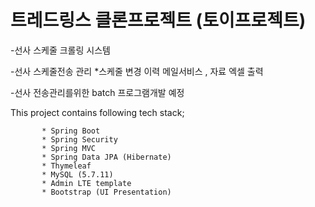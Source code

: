 # 트레드링스 클론프로젝트 (토이프로젝트)
-선사 스케줄 크롤링 시스템 

-선사 스케줄전송 관리 
*스케줄 변경 이력 메일서비스 , 자료 엑셀 출력

-선사 전송관리를위한 batch 프로그램개발 예정 

This project contains following tech stack;

           * Spring Boot
           * Spring Security
           * Spring MVC
           * Spring Data JPA (Hibernate)
           * Thymeleaf
           * MySQL (5.7.11)
           * Admin LTE template
           * Bootstrap (UI Presentation)
 
